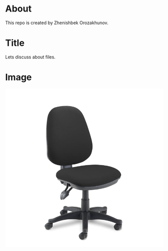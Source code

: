 # About
This repo is created by Zhenishbek Orozakhunov.

# Title
Lets discuss about files.

# Image

![Just any text.](chair.jpg)
